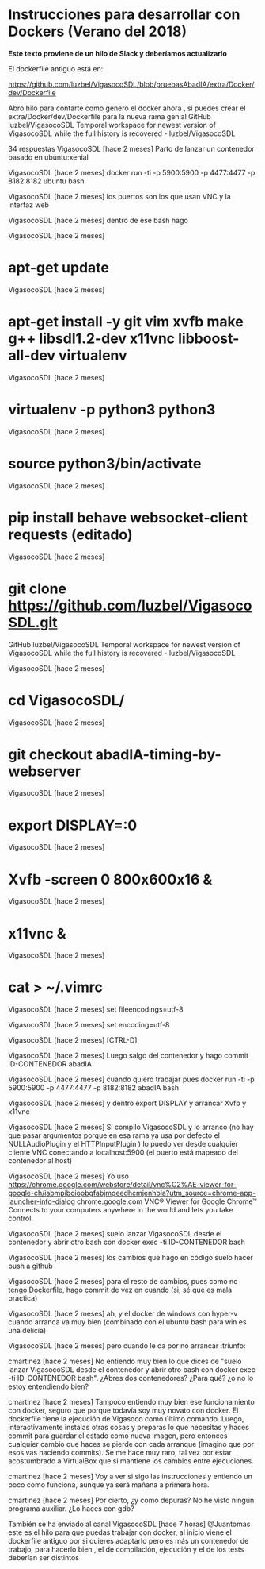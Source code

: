 # Instrucciones para desarrollar con Dockers (Verano del 2018)

**Este texto proviene de un hilo de Slack y deberíamos actualizarlo**

El dockerfile antiguo está en:

https://github.com/luzbel/VigasocoSDL/blob/pruebasAbadIA/extra/Docker/dev/Dockerfile 

Abro hilo para contarte como genero el docker ahora , si puedes crear el extra/Docker/dev/Dockerfile  para la nueva rama genial
GitHub
luzbel/VigasocoSDL
Temporal workspace for newest version of VigasocoSDL while the full history is recovered - luzbel/VigasocoSDL
 


34 respuestas
VigasocoSDL [hace 2 meses]
Parto de lanzar un contenedor basado en ubuntu:xenial


VigasocoSDL [hace 2 meses]
docker run -ti -p 5900:5900 -p 4477:4477 -p 8182:8182 ubuntu bash


VigasocoSDL [hace 2 meses]
los puertos son los que usan VNC y la interfaz web

VigasocoSDL [hace 2 meses]
dentro de ese bash hago


VigasocoSDL [hace 2 meses]
# apt-get update


VigasocoSDL [hace 2 meses]
# apt-get install -y git vim xvfb make g++ libsdl1.2-dev x11vnc libboost-all-dev virtualenv


VigasocoSDL [hace 2 meses]
# virtualenv -p python3 python3


VigasocoSDL [hace 2 meses]
# source python3/bin/activate


VigasocoSDL [hace 2 meses]
# pip install behave websocket-client requests (editado)


VigasocoSDL [hace 2 meses]
# git clone https://github.com/luzbel/VigasocoSDL.git
GitHub
luzbel/VigasocoSDL
Temporal workspace for newest version of VigasocoSDL while the full history is recovered - luzbel/VigasocoSDL
 


VigasocoSDL [hace 2 meses]
# cd VigasocoSDL/


VigasocoSDL [hace 2 meses]
# git checkout abadIA-timing-by-webserver


VigasocoSDL [hace 2 meses]
# export DISPLAY=:0


VigasocoSDL [hace 2 meses]
# Xvfb -screen 0 800x600x16 &


VigasocoSDL [hace 2 meses]
# x11vnc &


VigasocoSDL [hace 2 meses]
# cat > ~/.vimrc


VigasocoSDL [hace 2 meses]
set fileencodings=utf-8


VigasocoSDL [hace 2 meses]
set encoding=utf-8


VigasocoSDL [hace 2 meses]
[CTRL-D]

VigasocoSDL [hace 2 meses]
Luego salgo del contenedor y hago commit ID-CONTENEDOR abadIA


VigasocoSDL [hace 2 meses]
cuando quiero trabajar pues docker run -ti -p 5900:5900 -p 4477:4477 -p 8182:8182 abadIA bash


VigasocoSDL [hace 2 meses]
y dentro export DISPLAY y arrancar Xvfb y x11vnc

VigasocoSDL [hace 2 meses]
Si compilo VigasocoSDL y lo arranco (no hay que pasar argumentos porque en esa rama ya usa por defecto el NULLAudioPlugin y el HTTPInputPlugin ) lo puedo ver desde cualquier cliente VNC conectando a localhost:5900 (el puerto está mapeado del contenedor al host)

VigasocoSDL [hace 2 meses]
Yo uso https://chrome.google.com/webstore/detail/vnc%C2%AE-viewer-for-google-ch/iabmpiboiopbgfabjmgeedhcmjenhbla?utm_source=chrome-app-launcher-info-dialog
chrome.google.com
VNC® Viewer for Google Chrome™
Connects to your computers anywhere in the world and lets you take control.
 


VigasocoSDL [hace 2 meses]
suelo lanzar VigasocoSDL desde el contenedor y abrir otro bash con docker exec -ti ID-CONTENEDOR bash


VigasocoSDL [hace 2 meses]
los cambios que hago en código suelo hacer push a github


VigasocoSDL [hace 2 meses]
para el resto de cambios, pues como no tengo Dockerfile, hago commit de vez en cuando (si, sé que es mala practica)

VigasocoSDL [hace 2 meses]
ah, y el docker de windows con hyper-v cuando arranca va muy bien (combinado con el ubuntu bash para win es una delicia)

VigasocoSDL [hace 2 meses]
pero cuando le da por no arrancar :triunfo:

cmartinez [hace 2 meses]
No entiendo muy bien lo que dices de "suelo lanzar VigasocoSDL desde el contenedor y abrir otro bash con docker exec -ti ID-CONTENEDOR bash". ¿Abres dos contenedores? ¿Para qué? ¿o no lo estoy entendiendo bien?


cmartinez [hace 2 meses]
Tampoco entiendo muy bien ese funcionamiento con docker, seguro que porque todavía soy muy novato con docker. El dockerfile tiene la ejecución de Vigasoco como último comando. Luego, interactivamente instalas otras cosas y preparas lo que necesitas y haces commit para guardar el estado como nueva imagen, pero entonces cualquier cambio que haces se pierde con cada arranque (imagino que por esos vas haciendo commits). Se me hace muy raro, tal vez por estar acostumbrado a VirtualBox que si mantiene los cambios entre ejecuciones.


cmartinez [hace 2 meses]
Voy a ver si sigo las instrucciones y entiendo un poco como funciona, aunque ya será mañana a primera hora.


cmartinez [hace 2 meses]
Por cierto, ¿y como depuras? No he visto ningún programa auxiliar. ¿Lo haces con gdb?


También se ha enviado al canal
VigasocoSDL [hace 7 horas]
@Juantomas  este es el hilo para que puedas trabajar con docker, al inicio viene el dockerfile antiguo por si quieres adaptarlo
pero es más un contenedor de trabajo, para hacerlo bien , el de compilación, ejecución y el de los tests deberían ser distintos